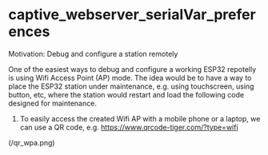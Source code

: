 # captive_webserver_serialVar_preferences

Motivation: Debug and configure a station remotely 

One of the easiest ways to debug and configure a working ESP32 repotelly is using Wifi Access Point (AP) mode. The idea would be to have a way to place the ESP32 station under maintenance, e.g. using touchscreen, using button, etc, where the station would restart and load the following code designed for maintenance.

1. To easily access the created Wifi AP with a mobile phone or a laptop, we can use a QR code, e.g. https://www.qrcode-tiger.com/?type=wifi

(/qr_wpa.png)


